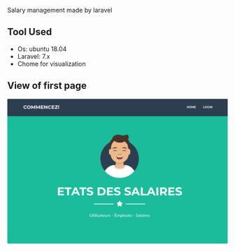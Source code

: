 Salary management made by laravel

 ## Tool Used
  - Os: ubuntu 18.04
  - Laravel: 7.x
  - Chome for visualization
  
## View of first page

![Instace of laravel page on ubuntu](assets/salary.png)
